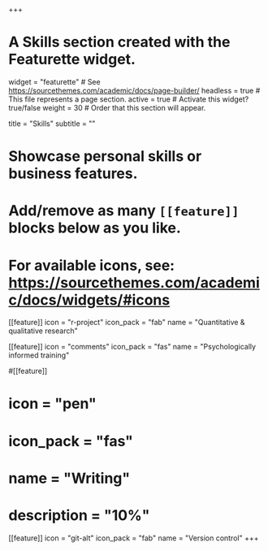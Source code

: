 +++
# A Skills section created with the Featurette widget.
widget = "featurette"  # See https://sourcethemes.com/academic/docs/page-builder/
headless = true  # This file represents a page section.
active = true  # Activate this widget? true/false
weight = 30  # Order that this section will appear.

title = "Skills"
subtitle = ""

# Showcase personal skills or business features.
# 
# Add/remove as many `[[feature]]` blocks below as you like.
# 
# For available icons, see: https://sourcethemes.com/academic/docs/widgets/#icons

[[feature]]
  icon = "r-project"
  icon_pack = "fab"
  name = "Quantitative & qualitative research"

[[feature]]
  icon = "comments"
  icon_pack = "fas"
  name = "Psychologically informed training"

#[[feature]]
#  icon = "pen"
#  icon_pack = "fas"
#  name = "Writing"
# description = "10%"

[[feature]]
  icon = "git-alt"
  icon_pack = "fab"
  name = "Version control"
+++
